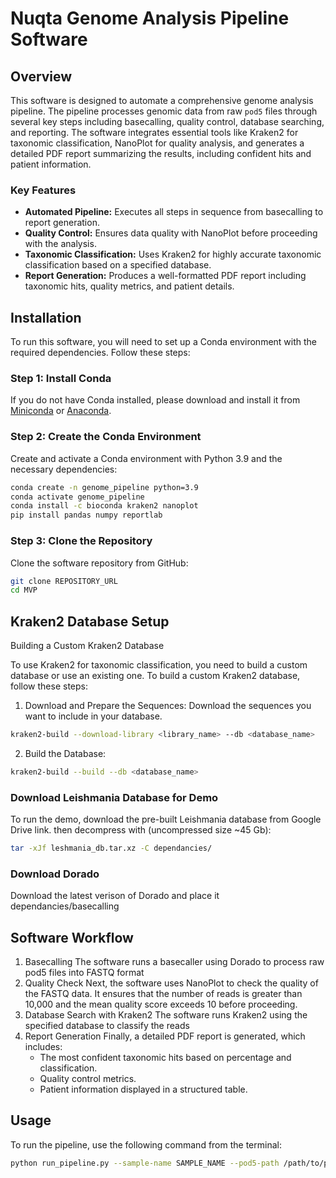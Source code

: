 # Nuqta Genome Analysis Pipeline Software

## Overview
This software is designed to automate a comprehensive genome analysis pipeline. The pipeline processes genomic data from raw `pod5` files through several key steps including basecalling, quality control, database searching, and reporting. The software integrates essential tools like Kraken2 for taxonomic classification, NanoPlot for quality analysis, and generates a detailed PDF report summarizing the results, including confident hits and patient information.

### Key Features
- **Automated Pipeline:** Executes all steps in sequence from basecalling to report generation.
- **Quality Control:** Ensures data quality with NanoPlot before proceeding with the analysis.
- **Taxonomic Classification:** Uses Kraken2 for highly accurate taxonomic classification based on a specified database.
- **Report Generation:** Produces a well-formatted PDF report including taxonomic hits, quality metrics, and patient details.

## Installation

To run this software, you will need to set up a Conda environment with the required dependencies. Follow these steps:

### Step 1: Install Conda
If you do not have Conda installed, please download and install it from [Miniconda](https://docs.conda.io/en/latest/miniconda.html) or [Anaconda](https://www.anaconda.com/products/distribution).

### Step 2: Create the Conda Environment
Create and activate a Conda environment with Python 3.9 and the necessary dependencies:

```bash
conda create -n genome_pipeline python=3.9
conda activate genome_pipeline
conda install -c bioconda kraken2 nanoplot
pip install pandas numpy reportlab
```

### Step 3: Clone the Repository
Clone the software repository from GitHub:

```bash
git clone REPOSITORY_URL
cd MVP
```

## Kraken2 Database Setup
Building a Custom Kraken2 Database

To use Kraken2 for taxonomic classification, you need to build a custom database or use an existing one. To build a custom Kraken2 database, follow these steps:

1. Download and Prepare the Sequences:
Download the sequences you want to include in your database.
```bash
kraken2-build --download-library <library_name> --db <database_name>
```
2. Build the Database:
```bash
kraken2-build --build --db <database_name>
```

### Download Leishmania Database for Demo
To run the demo, download the pre-built Leishmania database from Google Drive link.
then decompress with (uncompressed size ~45 Gb):
```bash
tar -xJf leshmania_db.tar.xz -C dependancies/
```

### Download Dorado
Download the latest verison of Dorado and place it  dependancies/basecalling

## Software Workflow
1. Basecalling
The software runs a basecaller using Dorado to process raw pod5 files into FASTQ format
2. Quality Check
Next, the software uses NanoPlot to check the quality of the FASTQ data. It ensures that the number of reads is greater than 10,000 and the mean quality score exceeds 10 before proceeding.
3. Database Search with Kraken2
The software runs Kraken2 using the specified database to classify the reads
4. Report Generation
Finally, a detailed PDF report is generated, which includes:
    - The most confident taxonomic hits based on percentage and classification.
    - Quality control metrics.
    - Patient information displayed in a structured table.

## Usage
To run the pipeline, use the following command from the terminal:
```bash
python run_pipeline.py --sample-name SAMPLE_NAME --pod5-path /path/to/pod5/files --output-path /path/to/output --accuracy high
```
